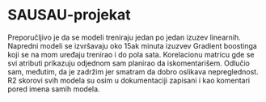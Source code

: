 # SAUSAU-projekat

Preporučljivo je da se modeli treniraju jedan po jedan izuzev linearnih. Napredni modeli se izvršavaju oko 15ak minuta izuzvev Gradient boostinga koji se na mom uređaju trenirao i do pola sata. 
Korelacionu matricu gde se svi atributi prikazuju odjednom sam planirao da iskomentarišem. Odlučio sam, međutim, da je zadržim jer smatram da dobro oslikava nepreglednost. 
R2 skorovi svih modela su osim u dokumentaciji zapisani i kao komentari pored imena samih modela.
